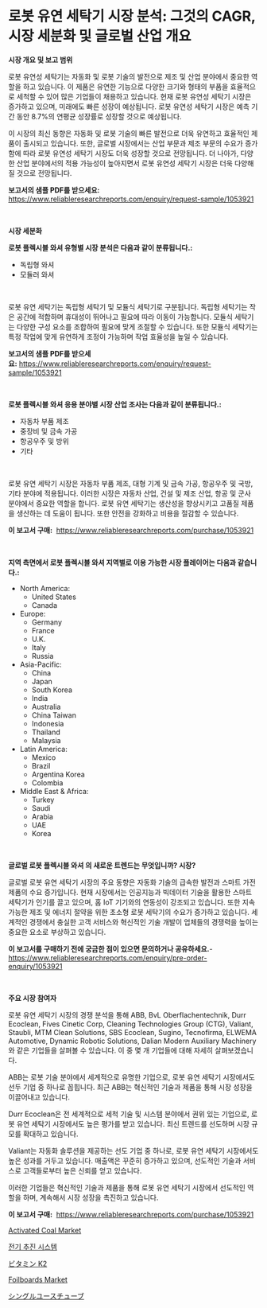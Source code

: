 <p><h1>로봇 유연 세탁기 시장 분석: 그것의 CAGR, 시장 세분화 및 글로벌 산업 개요</h1></p><p><strong>시장 개요 및 보고 범위</strong></p>
<p><p>로봇 유연성 세탁기는 자동화 및 로봇 기술의 발전으로 제조 및 산업 분야에서 중요한 역할을 하고 있습니다. 이 제품은 유연한 기능으로 다양한 크기와 형태의 부품을 효율적으로 세척할 수 있어 많은 기업들이 채용하고 있습니다. 현재 로봇 유연성 세탁기 시장은 증가하고 있으며, 미래에도 빠른 성장이 예상됩니다. 로봇 유연성 세탁기 시장은 예측 기간 동안 8.7%의 연평균 성장률로 성장할 것으로 예상됩니다.</p><p>이 시장의 최신 동향은 자동화 및 로봇 기술의 빠른 발전으로 더욱 유연하고 효율적인 제품이 출시되고 있습니다. 또한, 글로벌 시장에서는 산업 부문과 제조 부문의 수요가 증가함에 따라 로봇 유연성 세탁기 시장도 더욱 성장할 것으로 전망됩니다. 더 나아가, 다양한 산업 분야에서의 적용 가능성이 높아지면서 로봇 유연성 세탁기 시장은 더욱 다양해질 것으로 전망됩니다.</p></p>
<p><strong>보고서의 샘플 PDF를 받으세요:</strong> <a href="https://www.reliableresearchreports.com/enquiry/request-sample/1053921">https://www.reliableresearchreports.com/enquiry/request-sample/1053921</a></p>
<p>&nbsp;</p>
<p><strong>시장 세분화</strong></p>
<p><strong>로봇 플렉시블 와셔 유형별 시장 분석은 다음과 같이 분류됩니다.:</strong></p>
<p><ul><li>독립형 와셔</li><li>모듈러 와셔</li></ul></p>
<p>&nbsp;</p>
<p><p>로봇 유연 세탁기는 독립형 세탁기 및 모듈식 세탁기로 구분됩니다. 독립형 세탁기는 작은 공간에 적합하며 휴대성이 뛰어나고 필요에 따라 이동이 가능합니다. 모듈식 세탁기는 다양한 구성 요소를 조합하여 필요에 맞게 조절할 수 있습니다. 또한 모듈식 세탁기는 특정 작업에 맞게 유연하게 조정이 가능하며 작업 효율성을 높일 수 있습니다.</p></p>
<p><strong>보고서의 샘플 PDF를 받으세요:</strong>&nbsp;<a href="https://www.reliableresearchreports.com/enquiry/request-sample/1053921">https://www.reliableresearchreports.com/enquiry/request-sample/1053921</a></p>
<p>&nbsp;</p>
<p><strong> 로봇 플렉시블 와셔 응용 분야별 시장 산업 조사는 다음과 같이 분류됩니다.:</strong></p>
<p><ul><li>자동차 부품 제조</li><li>중장비 및 금속 가공</li><li>항공우주 및 방위</li><li>기타</li></ul></p>
<p>&nbsp;</p>
<p><p>로봇 유연 세탁기 시장은 자동차 부품 제조, 대형 기계 및 금속 가공, 항공우주 및 국방, 기타 분야에 적용됩니다. 이러한 시장은 자동차 산업, 건설 및 제조 산업, 항공 및 군사 분야에서 중요한 역할을 합니다. 로봇 유연 세탁기는 생산성을 향상시키고 고품질 제품을 생산하는 데 도움이 됩니다. 또한 안전을 강화하고 비용을 절감할 수 있습니다.</p></p>
<p><strong>이 보고서 구매:</strong>&nbsp; <a href="https://www.reliableresearchreports.com/purchase/1053921">https://www.reliableresearchreports.com/purchase/1053921</a></p>
<p>&nbsp;</p>
<p><strong>지역 측면에서 로봇 플렉시블 와셔 지역별로 이용 가능한 시장 플레이어는 다음과 같습니다.:</strong></p>
<p><ul>
    <li>
        North America:
        <ul>
            <li>United States</li>
            <li>Canada</li>
        </ul>
    </li>
    <li>
        Europe:
        <ul>
            <li>Germany</li>
            <li>France</li>
            <li>U.K.</li>
            <li>Italy</li>
            <li>Russia</li>
        </ul>
    </li>
    <li>
        Asia-Pacific:
        <ul>
            <li>China</li>
            <li>Japan</li>
            <li>South Korea</li>
            <li>India</li>
            <li>Australia</li>
            <li>China Taiwan</li>
            <li>Indonesia</li>
            <li>Thailand</li>
            <li>Malaysia</li>
        </ul>
    </li>
    <li>
        Latin America:
        <ul>
            <li>Mexico</li>
            <li>Brazil</li>
            <li>Argentina Korea</li>
            <li>Colombia</li>
        </ul>
    </li>
    <li>
        Middle East & Africa:
        <ul>
            <li>Turkey</li>
            <li>Saudi</li>
            <li>Arabia</li>
            <li>UAE</li>
            <li>Korea</li>
        </ul>
    </li>
    </ul></p>
<p>&nbsp;</p>
<p><strong>글로벌 로봇 플렉시블 와셔 의 새로운 트렌드는 무엇입니까? 시장?</strong></p>
<p><p>글로벌 로봇 유연 세탁기 시장의 주요 동향은 자동화 기술의 급속한 발전과 스마트 가전 제품의 수요 증가입니다. 현재 시장에서는 인공지능과 빅데이터 기술을 활용한 스마트 세탁기가 인기를 끌고 있으며, 홈 IoT 기기와의 연동성이 강조되고 있습니다. 또한 지속 가능한 제조 및 에너지 절약을 위한 초소형 로봇 세탁기의 수요가 증가하고 있습니다. 세계적인 경쟁에서 충실한 고객 서비스와 혁신적인 기술 개발이 업체들의 경쟁력을 높이는 중요한 요소로 부상하고 있습니다.</p></p>
<p><strong>이 보고서를 구매하기 전에 궁금한 점이 있으면 문의하거나 공유하세요.</strong>- <a href="https://www.reliableresearchreports.com/enquiry/pre-order-enquiry/1053921">https://www.reliableresearchreports.com/enquiry/pre-order-enquiry/1053921</a></p>
<p>&nbsp;</p>
<p><strong>주요 시장 참여자</strong></p>
<p><p>로봇 유연 세탁기 시장의 경쟁 분석을 통해 ABB, BvL Oberflachentechnik, Durr Ecoclean, Fives Cinetic Corp, Cleaning Technologies Group (CTG), Valiant, Staubli, MTM Clean Solutions, SBS Ecoclean, Sugino, Tecnofirma, ELWEMA Automotive, Dynamic Robotic Solutions, Dalian Modern Auxiliary Machinery와 같은 기업들을 살펴볼 수 있습니다. 이 중 몇 개 기업들에 대해 자세히 살펴보겠습니다.</p><p>ABB는 로봇 기술 분야에서 세계적으로 유명한 기업으로, 로봇 유연 세탁기 시장에서도 선두 기업 중 하나로 꼽힙니다. 최근 ABB는 혁신적인 기술과 제품을 통해 시장 성장을 이끌어내고 있습니다.</p><p>Durr Ecoclean은 전 세계적으로 세척 기술 및 시스템 분야에서 권위 있는 기업으로, 로봇 유연 세탁기 시장에서도 높은 평가를 받고 있습니다. 최신 트렌드를 선도하며 시장 규모를 확대하고 있습니다.</p><p>Valiant는 자동화 솔루션을 제공하는 선도 기업 중 하나로, 로봇 유연 세탁기 시장에서도 높은 성과를 거두고 있습니다. 매출액은 꾸준히 증가하고 있으며, 선도적인 기술과 서비스로 고객들로부터 높은 신뢰를 얻고 있습니다.</p><p>이러한 기업들은 혁신적인 기술과 제품을 통해 로봇 유연 세탁기 시장에서 선도적인 역할을 하며, 계속해서 시장 성장을 촉진하고 있습니다.</p></p>
<p><strong>이 보고서 구매:</strong>&nbsp;&nbsp;<a href="https://www.reliableresearchreports.com/purchase/1053921">https://www.reliableresearchreports.com/purchase/1053921</a></p>
<p><p><a href="https://issuu.com/reportprime-2/docs/activated-coal-market-size-2030.pptx">Activated Coal Market</a></p><p><a href="https://github.com/bunxhcci35271755/Market-Research-Report-List-1/blob/main/4341213188026.md">전기 추진 시스템</a></p><p><a href="https://github.com/efcvopdgkdx128/Market-Research-Report-List-1/blob/main/1252214188091.md">ビタミン K2</a></p><p><a href="https://issuu.com/reportprime-2/docs/foilboards-market-size-2030.pptx">Foilboards Market</a></p><p><a href="https://medium.com/@javiermante/%E5%8D%98%E5%9B%9E%E4%BD%BF%E7%94%A8%E3%83%81%E3%83%A5%E3%83%BC%E3%83%96%E5%B8%82%E5%A0%B4%E8%A6%8F%E6%A8%A1-%E5%B8%82%E5%A0%B4%E5%B1%95%E6%9C%9B%E3%81%A8%E5%B8%82%E5%A0%B4%E4%BA%88%E6%B8%AC-2024%E5%B9%B4%E3%81%8B%E3%82%892031%E5%B9%B4-ad430fa8dba1">シングルユースチューブ</a></p></p>
